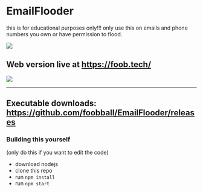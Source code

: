 # EmailFlooder
this is for educational purposes only!!! only use this on emails and phone numbers you own or have permission to flood.

<img src='https://media.discordapp.net/attachments/521029922358165517/822857407591481344/image0.png?width=261&height=565'>

## Web version live at https://foob.tech/
<img src='https://media.discordapp.net/attachments/772936947910836234/823065920700284938/unknown.png'>

---

## Executable downloads: https://github.com/foobball/EmailFlooder/releases

### Building this yourself
(only do this if you want to edit the code)

- download nodejs
- clone this repo
- run `npm install` 
- run `npm start` 
